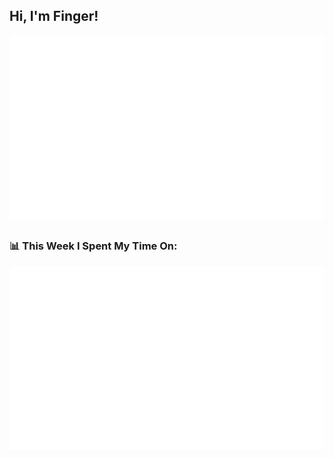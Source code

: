 <h2> Hi, I'm Finger!</h2>

<img align="right" src="https://raw.githubusercontent.com/spianmo/github-stats/master/generated/overview.svg#gh-light-mode-only">

<!-- <img align="right" height="160em" src="https://github-readme-stats-eight-theta.vercel.app/api/top-langs/?username=spianmo&layout=compact&langs_count=8&theme=algolia"/>	 -->
	
```go
package main

type Me struct {
	Name   string
	Job    string
	Code   string
	Skills string
}

func main() {
	me := &Me{
		Name:   "Finger",
		Job:    "Client-side Engineer",
		Code:   "Java, Kotlin, C#, Rust and C++ and Others",
		Skills: "Android, Security, Cross-platform client, NLP, CV, ASR ^o^",
	}
	_ = me
}
```


<h3>📊 This Week I Spent My Time On:</h3>
<img align='right' src="https://raw.githubusercontent.com/spianmo/github-stats/master/generated/languages.svg#gh-light-mode-only">

<!--START_SECTION:waka-->

```txt
Java                   18 hrs 29 mins  ████████████████░░░░░░░░░   63.52 %
Kotlin                 2 hrs 54 mins   ██▒░░░░░░░░░░░░░░░░░░░░░░   09.97 %
Groovy                 1 hr 18 mins    █░░░░░░░░░░░░░░░░░░░░░░░░   04.50 %
TOML                   1 hr 13 mins    █░░░░░░░░░░░░░░░░░░░░░░░░   04.23 %
Python                 1 hr 3 mins     █░░░░░░░░░░░░░░░░░░░░░░░░   03.64 %
```

<!--END_SECTION:waka-->
